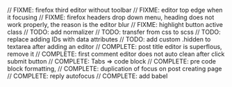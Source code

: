 // FIXME: firefox third editor without toolbar
// FIXME: editor top edge when it focusing
// FIXME: firefox headers drop down menu, heading does not work properly, the reason is the editor blur
// FIXME: highlight button active class
// TODO: add normalizer
// TODO: transfer from css to scss
// TODO: replace adding IDs with data attributes
// TODO: add custom .hidden to textarea after adding an editor
// COMPLETE: post title editor is superflous, remove it
// COMPLETE: first comment editor does not auto clean after click submit button
// COMPLETE: Tabs => code block
// COMPLETE: pre code block formatting, 
// COMPLETE: duplication of focus on post creating page
// COMPLETE: reply autofocus
// COMPLETE: add babel